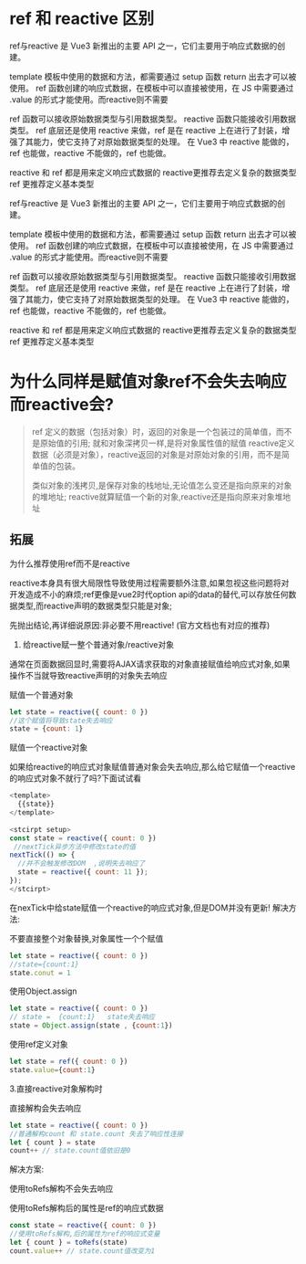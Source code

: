 
# ref 和 reactive 区别
ref与reactive 是 Vue3 新推出的主要 API 之一，它们主要用于响应式数据的创建。

template 模板中使用的数据和方法，都需要通过 setup 函数 return 出去才可以被使用。
ref 函数创建的响应式数据，在模板中可以直接被使用，在 JS 中需要通过 .value 的形式才能使用。而reactive则不需要


ref 函数可以接收原始数据类型与引用数据类型。
reactive 函数只能接收引用数据类型。
ref 底层还是使用 reactive 来做，ref 是在 reactive 上在进行了封装，增强了其能力，使它支持了对原始数据类型的处理。
在 Vue3 中 reactive 能做的，ref 也能做，reactive 不能做的，ref 也能做。

reactive 和 ref 都是用来定义响应式数据的 reactive更推荐去定义复杂的数据类型 ref 更推荐定义基本类型




ref与reactive 是 Vue3 新推出的主要 API 之一，它们主要用于响应式数据的创建。

template 模板中使用的数据和方法，都需要通过 setup 函数 return 出去才可以被使用。
ref 函数创建的响应式数据，在模板中可以直接被使用，在 JS 中需要通过 .value 的形式才能使用。而reactive则不需要


ref 函数可以接收原始数据类型与引用数据类型。
reactive 函数只能接收引用数据类型。
ref 底层还是使用 reactive 来做，ref 是在 reactive 上在进行了封装，增强了其能力，使它支持了对原始数据类型的处理。
在 Vue3 中 reactive 能做的，ref 也能做，reactive 不能做的，ref 也能做。

reactive 和 ref 都是用来定义响应式数据的 reactive更推荐去定义复杂的数据类型 ref 更推荐定义基本类型

# 为什么同样是赋值对象ref不会失去响应而reactive会?

> ref 定义的数据（包括对象）时，返回的对象是一个包装过的简单值，而不是原始值的引用; 就和对象深拷贝一样,是将对象属性值的赋值
> reactive定义数据（必须是对象），reactive返回的对象是对原始对象的引用，而不是简单值的包装。
> 
> 类似对象的浅拷贝,是保存对象的栈地址,无论值怎么变还是指向原来的对象的堆地址;
> reactive就算赋值一个新的对象,reactive还是指向原来对象堆地址



## 拓展

为什么推荐使用ref而不是reactive

reactive本身具有很大局限性导致使用过程需要额外注意,如果忽视这些问题将对开发造成不小的麻烦;ref更像是vue2时代option api的data的替代,可以存放任何数据类型,而reactive声明的数据类型只能是对象;

先抛出结论,再详细说原因:非必要不用reactive! (官方文档也有对应的推荐)


1. 给reactive赋一整个普通对象/reactive对象

通常在页面数据回显时,需要将AJAX请求获取的对象直接赋值给响应式对象,如果操作不当就导致reactive声明的对象失去响应



赋值一个普通对象
```js
let state = reactive({ count: 0 })
//这个赋值将导致state失去响应
state = {count: 1}
```



赋值一个reactive对象

如果给reactive的响应式对象赋值普通对象会失去响应,那么给它赋值一个reactive的响应式对象不就行了吗?下面试试看


```js
<template>
  {{state}}
</template>    
​
<stcirpt setup>
const state = reactive({ count: 0 })
 //nextTick异步方法中修改state的值
nextTick(() => {
  //并不会触发修改DOM  ,说明失去响应了
  state = reactive({ count: 11 });
});
</stcirpt>
```

在nexTick中给state赋值一个reactive的响应式对象,但是DOM并没有更新!
解决方法:


不要直接整个对象替换,对象属性一个个赋值
```js
let state = reactive({ count: 0 })
//state={count:1}
state.conut = 1 

```

使用Object.assign
```js
let state = reactive({ count: 0 })
// state =  {count:1}   state失去响应
state = Object.assign(state , {count:1})

```

使用ref定义对象

```js
let state = ref({ count: 0 })
state.value={count:1}
```



3.直接reactive对象解构时

直接解构会失去响应

```js
let state = reactive({ count: 0 })
//普通解构count 和 state.count 失去了响应性连接
let { count } = state 
count++ // state.count值依旧是0
```
解决方案:


使用toRefs解构不会失去响应

使用toRefs解构后的属性是ref的响应式数据



```js
const state = reactive({ count: 0 })
//使用toRefs解构,后的属性为ref的响应式变量
let { count } = toRefs(state)
count.value++ // state.count值改变为1
```

